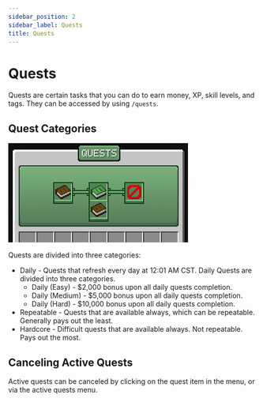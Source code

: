 ```yaml
---
sidebar_position: 2
sidebar_label: Quests
title: Quests
---
```


# Quests

Quests are certain tasks that you can do to earn money, XP, skill levels, and tags. They can be accessed by using `/quests`.

## Quest Categories
![Quests](./img/quests.png)

Quests are divided into three categories:
- Daily - Quests that refresh every day at 12:01 AM CST. Daily Quests are divided into three categories.
  - Daily (Easy) - $2,000 bonus upon all daily quests completion.
  - Daily (Medium) - $5,000 bonus upon all daily quests completion.
  - Daily (Hard) - $10,000 bonus upon all daily quests completion.
- Repeatable - Quests that are available always, which can be repeatable. Generally pays out the least.
- Hardcore - Difficult quests that are available always. Not repeatable. Pays out the most.

## Canceling Active Quests
Active quests can be canceled by clicking on the quest item in the menu, or via the active quests menu.